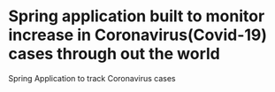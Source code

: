 # Spring application built to monitor increase in Coronavirus(Covid-19) cases through out the world
 Spring Application to track Coronavirus cases
